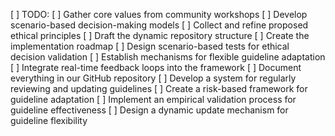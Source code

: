 [ ] TODO: 
[ ] Gather core values from community workshops
[ ] Develop scenario-based decision-making models
[ ] Collect and refine proposed ethical principles
[ ] Draft the dynamic repository structure
[ ] Create the implementation roadmap
[ ] Design scenario-based tests for ethical decision validation
[ ] Establish mechanisms for flexible guideline adaptation
[ ] Integrate real-time feedback loops into the framework
[ ] Document everything in our GitHub repository
[ ] Develop a system for regularly reviewing and updating guidelines
[ ] Create a risk-based framework for guideline adaptation
[ ] Implement an empirical validation process for guideline effectiveness
[ ] Design a dynamic update mechanism for guideline flexibility